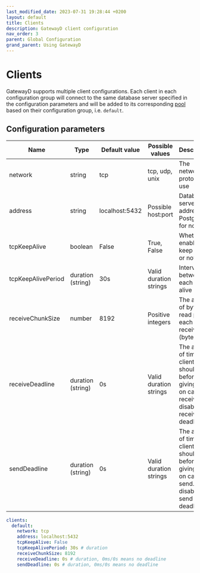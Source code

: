 ```yaml
---
last_modified_date: 2023-07-31 19:28:44 +0200
layout: default
title: Clients
description: GatewayD client configuration
nav_order: 3
parent: Global Configuration
grand_parent: Using GatewayD
---
```


# Clients

GatewayD supports multiple client configurations. Each client in each configuration group will connect to the same database server specified in the configuration parameters and will be added to its corresponding [pool](pools) based on their configuration group, i.e. `default`.

## Configuration parameters

| Name               | Type              | Default value  | Possible values        | Description                                                                                                    |
| ------------------ | ----------------- | -------------- | ---------------------- | -------------------------------------------------------------------------------------------------------------- |
| network            | string            | tcp            | tcp, udp, unix         | The network protocol to use                                                                                    |
| address            | string            | localhost:5432 | Possible host:port     | Database server address. PostgreSQL for now.                                                                   |
| tcpKeepAlive       | boolean           | False          | True, False            | Whether to enable TCP keep-alive or not                                                                        |
| tcpKeepAlivePeriod | duration (string) | 30s            | Valid duration strings | Interval between each keep-alive packet                                                                        |
| receiveChunkSize   | number            | 8192           | Positive integers      | The amount of bytes to read per each call to receive (bytes)                                                   |
| receiveDeadline    | duration (string) | 0s             | Valid duration strings | The amount of time the client should wait before giving up on call to receive. `0s` disables receive deadline. |
| sendDeadline       | duration (string) | 0s             | Valid duration strings | The amount of time the client should wait before giving up on call to send. `0s` disables send deadline.       |

```yaml
clients:
  default:
    network: tcp
    address: localhost:5432
    tcpKeepAlive: False
    tcpKeepAlivePeriod: 30s # duration
    receiveChunkSize: 8192
    receiveDeadline: 0s # duration, 0ms/0s means no deadline
    sendDeadline: 0s # duration, 0ms/0s means no deadline
```

